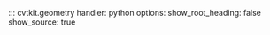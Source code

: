 ::: cvtkit.geometry
    handler: python
    options:
        show_root_heading: false
        show_source: true
